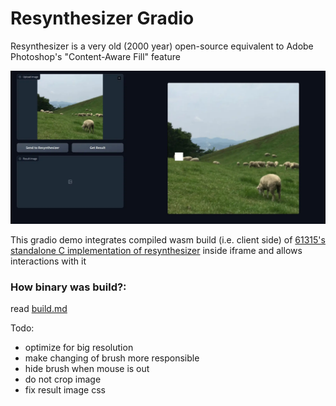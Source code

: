 # Resynthesizer Gradio

Resynthesizer is a very old (2000 year) open-source equivalent to Adobe Photoshop's "Content-Aware Fill" feature

![](/images/animation.webp)

This gradio demo integrates compiled wasm build (i.e. client side) of [61315's standalone C implementation of resynthesizer](https://github.com/61315/resynthesizer) inside iframe and allows interactions with it

### How binary was build?:

read [build.md](build.md)

Todo:
- optimize for big resolution
- make changing of brush more responsible
- hide brush when mouse is out
- do not crop image
- fix result image css
